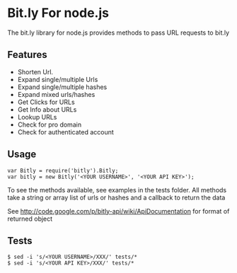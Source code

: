 # Bit.ly For node.js #

The bit.ly library for node.js provides methods to pass URL requests to bit.ly

## Features ##

- Shorten Url.
- Expand single/multiple Urls
- Expand single/multiple hashes
- Expand mixed urls/hashes
- Get Clicks for URLs
- Get Info about URLs
- Lookup URLs
- Check for pro domain
- Check for authenticated account

## Usage ##

    var Bitly = require('bitly').Bitly;
    var bitly = new Bitly('<YOUR USERNAME>', '<YOUR API KEY>');

To see the methods available, see examples in the tests folder.  All methods
take a string or array list of urls or hashes and a callback to return the data

See http://code.google.com/p/bitly-api/wiki/ApiDocumentation for format of
returned object

## Tests

    $ sed -i 's/<YOUR USERNAME>/XXX/' tests/*
    $ sed -i 's/<YOUR API KEY>/XXX/' tests/*
